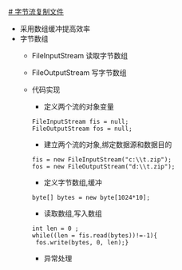 [# 字节流复制文件](https://github.com/L-sang/demo1/blob/master/Copyfile/copy.java)
  * 采用数组缓冲提高效率
  * 字节数组
    * FileInputStream 读取字节数组
    * FileOutputStream 写字节数组
    * 代码实现
      
      * 定义两个流的对象变量
      ```
      FileInputStream fis = null;
      FileOutputStream fos = null;
      
      ```   
      * 建立两个流的对象,绑定数据源和数据目的 
      ```
      fis = new FileInputStream("c:\\t.zip");
      fos = new FileOutputStream("d:\\t.zip");
      
      ```
      * 定义字节数组,缓冲
      ```
      byte[] bytes = new byte[1024*10];
      ```

      * 读取数组,写入数组
      ```    
      int len = 0 ; 
      while((len = fis.read(bytes))!=-1){
       fos.write(bytes, 0, len);}      
       ```
      * 异常处理
      	
 
	
	
			
